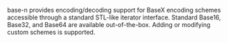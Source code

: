 base-n provides encoding/decoding support for BaseX encoding schemes accessible through a standard STL-like iterator interface. Standard Base16, Base32, and Base64 are available out-of-the-box. Adding or modifying custom schemes is supported.